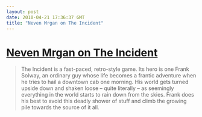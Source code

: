 ```yaml
---
layout: post
date: 2010-04-21 17:36:37 GMT
title: "Neven Mrgan on The Incident"
---
```

# [Neven Mrgan on The Incident](http://www.creativeapplications.net/games/neven-mrgans-curious-incident-games-iphone-ipad/)

> The Incident is a fast-paced, retro-style game. Its hero is one Frank Solway, an ordinary guy whose life becomes a frantic adventure when he tries to hail a downtown cab one morning. His world gets turned upside down and shaken loose – quite literally – as seemingly everything in the world starts to rain down from the skies. Frank does his best to avoid this deadly shower of stuff and climb the growing pile towards the source of it all.